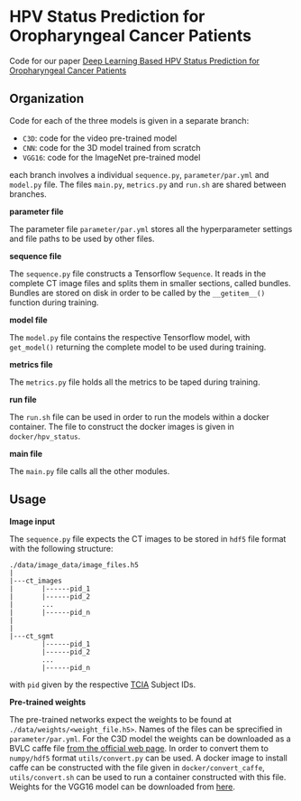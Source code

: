 # HPV Status Prediction for Oropharyngeal Cancer Patients

Code for our paper [Deep Learning Based HPV Status Prediction for Oropharyngeal Cancer Patients](https://arxiv.org/abs/2011.08555) 

## Organization

Code for each of the three models is given in a separate branch:

*  `C3D`: code for the video pre-trained model
*  `CNN`: code for the 3D model trained from scratch
*  `VGG16`: code for the ImageNet pre-trained model

each branch involves a individual `sequence.py`, `parameter/par.yml` and `model.py` file.
The files `main.py`, `metrics.py` and `run.sh` are shared between branches. 

**parameter file**

The parameter file `parameter/par.yml` stores all the hyperparameter settings and file paths
to be used by other files.

**sequence file**

The `sequence.py` file constructs a Tensorflow `Sequence`.
It reads in the complete CT image files and splits them in smaller sections, called bundles.
Bundles are stored on disk in order to be called by the `__getitem__()` function during training.

**model file**

The `model.py` file contains the respective Tensorflow model, with `get_model()` returning
the complete model to be used during training.

**metrics file**

The `metrics.py` file holds all the metrics to be taped during training.

**run file**

The `run.sh` file can be used in order to run the models within a docker container.
The file to construct the docker images is given in `docker/hpv_status`.

**main file**

The `main.py` file calls all the other modules.

## Usage

**Image input**

The `sequence.py` file expects the CT images to be stored in `hdf5` file format
with the following structure:

```
./data/image_data/image_files.h5
|
|---ct_images
|       |------pid_1
|       |------pid_2
|       ...
|       |------pid_n
|
|
|---ct_sgmt
        |------pid_1
        |------pid_2
        ...
        |------pid_n

```
with `pid` given by the respective [TCIA](https://www.cancerimagingarchive.net/) Subject IDs.

**Pre-trained weights**

The pre-trained networks expect the weights to be found at `./data/weights/<weight_file.h5>`.
Names of the files can be sprecified in `parameter/par.yml`.
For the C3D model the weights can be downloaded as a BVLC caffe file
[from the official web page](https://vlg.cs.dartmouth.edu/c3d/).
In order to convert them to `numpy/hdf5` format `utils/convert.py` can be used.
A docker image to install caffe can be constructed with the file given in `docker/convert_caffe`,
`utils/convert.sh` can be used to run a container constructed with this file.
Weights for the VGG16 model can be downloaded from
[here](https://github.com/fchollet/deep-learning-models/releases/download/v0.1/vgg16_weights_tf_dim_ordering_tf_kernels_notop.h5).
 
